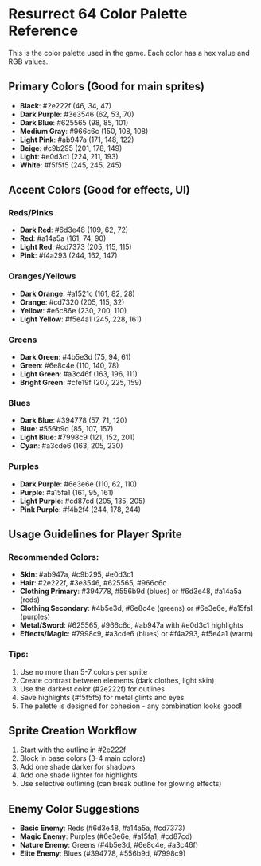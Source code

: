 # Resurrect 64 Color Palette Reference

This is the color palette used in the game. Each color has a hex value and RGB values.

## Primary Colors (Good for main sprites)

- **Black**: #2e222f (46, 34, 47)
- **Dark Purple**: #3e3546 (62, 53, 70)
- **Dark Blue**: #625565 (98, 85, 101)
- **Medium Gray**: #966c6c (150, 108, 108)
- **Light Pink**: #ab947a (171, 148, 122)
- **Beige**: #c9b295 (201, 178, 149)
- **Light**: #e0d3c1 (224, 211, 193)
- **White**: #f5f5f5 (245, 245, 245)

## Accent Colors (Good for effects, UI)

### Reds/Pinks
- **Dark Red**: #6d3e48 (109, 62, 72)
- **Red**: #a14a5a (161, 74, 90)
- **Light Red**: #cd7373 (205, 115, 115)
- **Pink**: #f4a293 (244, 162, 147)

### Oranges/Yellows
- **Dark Orange**: #a1521c (161, 82, 28)
- **Orange**: #cd7320 (205, 115, 32)
- **Yellow**: #e6c86e (230, 200, 110)
- **Light Yellow**: #f5e4a1 (245, 228, 161)

### Greens
- **Dark Green**: #4b5e3d (75, 94, 61)
- **Green**: #6e8c4e (110, 140, 78)
- **Light Green**: #a3c46f (163, 196, 111)
- **Bright Green**: #cfe19f (207, 225, 159)

### Blues
- **Dark Blue**: #394778 (57, 71, 120)
- **Blue**: #556b9d (85, 107, 157)
- **Light Blue**: #7998c9 (121, 152, 201)
- **Cyan**: #a3cde6 (163, 205, 230)

### Purples
- **Dark Purple**: #6e3e6e (110, 62, 110)
- **Purple**: #a15fa1 (161, 95, 161)
- **Light Purple**: #cd87cd (205, 135, 205)
- **Pink Purple**: #f4b2f4 (244, 178, 244)

## Usage Guidelines for Player Sprite

### Recommended Colors:
- **Skin**: #ab947a, #c9b295, #e0d3c1
- **Hair**: #2e222f, #3e3546, #625565, #966c6c
- **Clothing Primary**: #394778, #556b9d (blues) or #6d3e48, #a14a5a (reds)
- **Clothing Secondary**: #4b5e3d, #6e8c4e (greens) or #6e3e6e, #a15fa1 (purples)
- **Metal/Sword**: #625565, #966c6c, #ab947a with #e0d3c1 highlights
- **Effects/Magic**: #7998c9, #a3cde6 (blues) or #f4a293, #f5e4a1 (warm)

### Tips:
1. Use no more than 5-7 colors per sprite
2. Create contrast between elements (dark clothes, light skin)
3. Use the darkest color (#2e222f) for outlines
4. Save highlights (#f5f5f5) for metal glints and eyes
5. The palette is designed for cohesion - any combination looks good!

## Sprite Creation Workflow

1. Start with the outline in #2e222f
2. Block in base colors (3-4 main colors)
3. Add one shade darker for shadows
4. Add one shade lighter for highlights
5. Use selective outlining (can break outline for glowing effects)

## Enemy Color Suggestions

- **Basic Enemy**: Reds (#6d3e48, #a14a5a, #cd7373)
- **Magic Enemy**: Purples (#6e3e6e, #a15fa1, #cd87cd)
- **Nature Enemy**: Greens (#4b5e3d, #6e8c4e, #a3c46f)
- **Elite Enemy**: Blues (#394778, #556b9d, #7998c9)